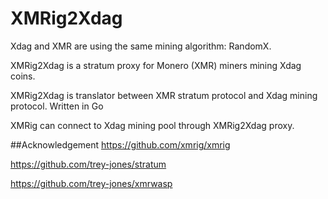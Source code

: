 # XMRig2Xdag
Xdag and XMR are using the same mining algorithm: RandomX.

XMRig2Xdag is a stratum proxy for  Monero (XMR) miners mining Xdag coins. 

XMRig2Xdag is translator between XMR stratum protocol and Xdag mining protocol. Written in Go

XMRig can connect to Xdag mining pool through XMRig2Xdag proxy.


##Acknowledgement
https://github.com/xmrig/xmrig

https://github.com/trey-jones/stratum

https://github.com/trey-jones/xmrwasp